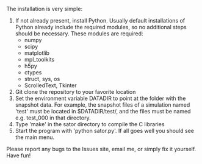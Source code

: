 The installation is very simple:

1. If not already present, install Python. Usually default installations of Python already include the required modules, so no additional steps should be necessary. These modules are required:
	* numpy
	* scipy
	* matplotlib
	* mpl_toolkits
	* h5py
	* ctypes
	* struct, sys, os
	* ScrolledText, Tkinter
2. Git clone the repository to your favorite location
3. Set the environment variable DATADIR to point at the folder with the snapshot data. For example, the snapshot files of a simulation named 'test' must be located in $DATADIR/test/, and the files must be named e.g. test_000 in that directory.
4. Type 'make' in the sator directory to compile the C libraries
4. Start the program with 'python sator.py'. If all goes well you should see the main menu.

Please report any bugs to the Issues site, email me, or simply fix it yourself. Have fun!